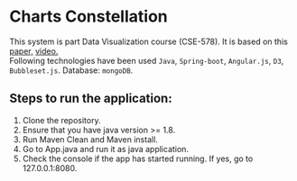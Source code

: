 # Charts Constellation
This system is part Data Visualization course (CSE-578). It is based on this [paper,](https://jeffjianzhao.bitbucket.io/papers/constellations.pdf) [ video.](https://www.youtube.com/watch?v=2ltqB_hQc2A) <br/>
Following technologies have been used `Java`, `Spring-boot`, `Angular.js`, `D3`, `Bubbleset.js`.
Database: `mongoDB`. <br/>


## Steps to run the application:
1. Clone the repository.
2. Ensure that you have java version >= 1.8.
3. Run Maven Clean and Maven install.
4. Go to App.java and run it as java application.
5. Check the console if the app has started running. If yes, go to 127.0.0.1:8080.
